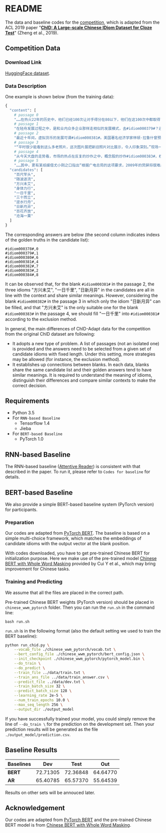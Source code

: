 # README

The data and baseline codes for the [competition](https://biendata.com/competition/idiom/), which is adapted from the ACL 2019 paper "**[ChID: A Large-scale Chinese IDiom Dataset for Cloze Test](https://www.aclweb.org/anthology/P19-1075)**" (Zheng et al., 2019).

## Competition Data

### Download Link

[HuggingFace dataset](https://huggingface.co/datasets/thu-coai/chid/tree/main/competition).

### Data Description

One example is shown below (from the training data):

```python
{
  "content": [
    # passage 0
    "……在热火22年的历史中，他们已经100次让对手得分在80以下，他们在这100次中都取得了胜利，今天他们希望能#idiom000378#再进一步。", 
    # passage 1
    "在轻舟发展过程之中，是和业内众多企业那样走相似的发展模式，去#idiom000379#？还是迎难而上，另走一条与众不同之路。诚然，#idiom000380#远比随大流更辛苦，更磨难，更充满风险。但是有一条道理却是显而易见的：那就是水往低处流，随波逐流，永远都只会越走越低。只有创新，只有发展科技，才能强大自己。", 
    # passage 2
    "最近十年间，虚拟货币的发展可谓#idiom000381#。美国著名经济学家林顿·拉鲁什曾预言：到2050年，基于网络的虚拟货币将在某种程度上得到官方承认，成为能够流通的货币。现在看来，这一断言似乎还嫌过于保守……", 
    # passage 3
    "“平时很少能看到这么多老照片，这次图片展把新旧照片对比展示，令人印象深刻。”现场一位参观者对笔者表示，大多数生活在北京的人都能感受到这个城市#idiom000382#的变化，但很少有人能具体说出这些变化，这次的图片展按照区域发展划分，展示了丰富的信息，让人形象感受到了60年来北京的变化和发展。", 
    # passage 4
    "从今天大盘的走势看，市场的热点在反复的炒作之中，概念股的炒作#idiom000383#，权重股走势较为稳健，大盘今日早盘的震荡可以看作是多头关前的蓄势行为。对于后市，大盘今日蓄势震荡后，明日将会在权重和题材股的带领下亮剑冲关。再创反弹新高无悬念。", 
    # passage 5
    "……其中，更有某纸媒借尤小刚之口指出“根据广电总局的这项要求，2009年的荧屏将很难出现#idiom000384#的情况，很多已经制作好的非主旋律题材电视剧想在卫视的黄金时段播出，只能等到2010年了……"],
  "candidates": [
    "百尺竿头", 
    "随波逐流", 
    "方兴未艾", 
    "身体力行", 
    "一日千里", 
    "三十而立", 
    "逆水行舟", 
    "日新月异", 
    "百花齐放", 
    "沧海一粟"
  ]
}
```

The corresponding answers are below (the second column indicates indexs of the golden truths in the candidate list):

```
#idiom000378#,0
#idiom000379#,1
#idiom000380#,6
#idiom000381#,4
#idiom000382#,7
#idiom000383#,2
#idiom000384#,8
```

It can be observed that, for the blank `#idiom000381#` in the passage 2, the three idioms "方兴未艾", "一日千里", "日新月异" in the candidates are all in line with the context and share similar meanings. However, considering the blank `#idiom000382#` in the passage 3 in which only the idiom "日新月异" can be filled, and that "方兴未艾" is the only suitable one for the blank `#idiom000383#` in the passage 4, we should fill "一日千里" into `#idiom000381#` according to the exclusion method.

In general, the main differences of ChID-Adapt data for the competition from the original ChID dataset are following:

- It adopts a new type of problem. A list of passages (not an isolated one) is provided and the answers need to be selected from a given set of candidate idioms with fixed length. Under this setting, more strategies may be allowed (for instance, the exclusion method).
- It establishes up connections between blanks. In each data, blanks share the same candidate list and their golden answers tend to have similar meanings. It is required to understand the meaning of idioms, distinguish their differences and compare similar contexts to make the correct decision.

## Requirements

- Python 3.5
- For  `RNN-based Baseline`
  - Tensorflow 1.4
  - Jieba
- For  `BERT-based Baseline`
  - PyTorch 1.0

## RNN-based Baseline

The RNN-based baseline ([Attentive Reader](https://arxiv.org/abs/1506.03340)) is consistent with that described in the paper. To run it, please refer to `Codes for baseline` for details.

## BERT-based Baseline

We also provide a simple BERT-based baseline system (PyTorch version) for participants.

### Preparation

Our codes are adapted from [PyTorch BERT](https://github.com/huggingface/pytorch-pretrained-BERT). The baseline is based on a simple multi-choice framework, which matches the embeddings of candidate idioms with the output vector at the blank position.

With codes downloaded, you have to get pre-trained Chinese BERT for initialization purpose. Here we make use of the pre-trained model [Chinese BERT with Whole Word Masking](https://github.com/ymcui/Chinese-BERT-wwm#%E4%B8%AD%E6%96%87%E6%A8%A1%E5%9E%8B%E4%B8%8B%E8%BD%BD) provided by Cui Y et al., which may bring improvement for Chinese tasks.

### Training and Predicting

We assume that all the files are placed in the correct path. 

Pre-trained Chinese BERT weights (PyTorch version) should be placed in `chinese_wwm_pytorch` folder. Then you can run the `run.sh` in the command line:

```
bash run.sh
```

`run.sh` is in the following format (also the default setting we used to train the BERT baseline):

```bash
python run_chid.py \
	--vocab_file ./chinese_wwm_pytorch/vocab.txt \
	--bert_config_file ./chinese_wwm_pytorch/bert_config.json \
	--init_checkpoint ./chinese_wwm_pytorch/pytorch_model.bin \
	--do_train \
	--do_predict \
	--train_file ../data/train.txt \
	--train_ans_file ../data/train_answer.csv \
	--predict_file ../data/dev.txt \
	--train_batch_size 32 \
	--predict_batch_size 128 \
	--learning_rate 2e-5 \
	--num_train_epochs 10.0 \
	--max_seq_length 256 \
	--output_dir ./output_model
```

If you have successfully trained your model, you could simply remove the line of `--do_train \` for the prediction on the development set. Then your prediction results will be generated as the file `./output_model/prediction.csv`.

## Baseline Results

| Baselines | Dev      | Test | Out  |
| --------- | -------- | ---- | ---- |
| **BERT**  | 72.71305 | 72.36848    | 64.64770    |
| **AR**    | 65.40785 | 65.57370    | 55.64539    |

Results on other sets will be annouced later.

## Acknowledgement

Our codes are adapted from [PyTorch BERT](https://github.com/huggingface/pytorch-pretrained-BERT) and the pre-trained Chinese BERT model is from [Chinese BERT with Whole Word Masking](https://github.com/ymcui/Chinese-BERT-wwm#%E4%B8%AD%E6%96%87%E6%A8%A1%E5%9E%8B%E4%B8%8B%E8%BD%BD).
